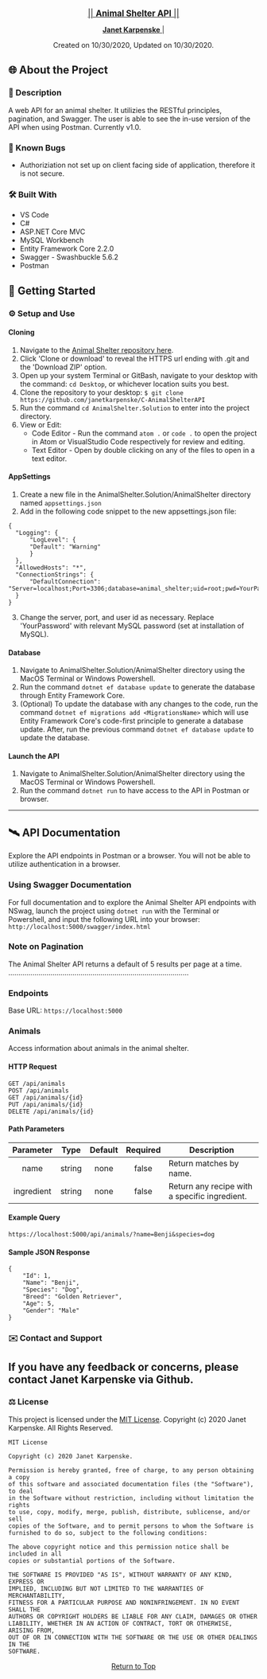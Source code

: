 <br>
<p align="center">
  <u><big>|| <b>Animal Shelter API</b> ||</big></u>
</p>
<p align="center">
    <p align="center">
    </p>
    <p align="center"> 
        <a href="https://github.com/janetkarpenske">
            <strong>Janet Karpenske</strong>
        </a> | 
    </p>
    <!-- Project Shields -->   
</p>

<p align="center">
  <medium>Created on 10/30/2020, Updated on 10/30/2020.</medium>
</p>


## 🌐 About the Project

### 📖 Description
A web API for an animal shelter. It utilizies the RESTful principles, pagination, and Swagger. The user is able to see the in-use version of the API when using Postman. Currently v1.0.

### 🦠 Known Bugs

* Authoriziation not set up on client facing side of application, therefore it is not secure.

### 🛠 Built With
* VS Code
* C#
* ASP.NET Core MVC
* MySQL Workbench
* Entity Framework Core 2.2.0
* Swagger - Swashbuckle 5.6.2
* Postman

## 🏁 Getting Started

### ⚙️ Setup and Use

  #### Cloning

  1) Navigate to the [Animal Shelter repository here](https://github.com/janetkarpenske/C-AnimalShelterAPI).
  2) Click 'Clone or download' to reveal the HTTPS url ending with .git and the 'Download ZIP' option.
  3) Open up your system Terminal or GitBash, navigate to your desktop with the command: `cd Desktop`, or whichever location suits you best.
  4) Clone the repository to your desktop: `$ git clone https://github.com/janetkarpenske/C-AnimalShelterAPI`
  5) Run the command `cd AnimalShelter.Solution` to enter into the project directory.
  6) View or Edit:
      * Code Editor - Run the command `atom .` or `code .` to open the project in Atom or VisualStudio Code respectively for review and editing.
      * Text Editor - Open by double clicking on any of the files to open in a text editor.

  #### AppSettings

  1) Create a new file in the AnimalShelter.Solution/AnimalShelter directory named `appsettings.json`
  2) Add in the following code snippet to the new appsettings.json file:
  
  ```
{
    "Logging": {
        "LogLevel": {
        "Default": "Warning"
        }
    },
    "AllowedHosts": "*",
    "ConnectionStrings": {
        "DefaultConnection": "Server=localhost;Port=3306;database=animal_shelter;uid=root;pwd=YourPassword;"
    }
}
  ```
  3) Change the server, port, and user id as necessary. Replace 'YourPassword' with relevant MySQL password (set at installation of MySQL).

  #### Database
  1) Navigate to AnimalShelter.Solution/AnimalShelter directory using the MacOS Terminal or Windows Powershell.
  2) Run the command `dotnet ef database update` to generate the database through Entity Framework Core.
  3) (Optional) To update the database with any changes to the code, run the command `dotnet ef migrations add <MigrationsName>` which will use Entity Framework Core's code-first principle to generate a database update. After, run the previous command `dotnet ef database update` to update the database.

  #### Launch the API
  1) Navigate to AnimalShelter.Solution/AnimalShelter directory using the MacOS Terminal or Windows Powershell.
  2) Run the command `dotnet run` to have access to the API in Postman or browser.
------------------------------
## 🛰️ API Documentation
Explore the API endpoints in Postman or a browser. You will not be able to utilize authentication in a browser.

### Using Swagger Documentation 
For full documentation and to explore the Animal Shelter API endpoints with NSwag, launch the project using `dotnet run` with the Terminal or Powershell, and input the following URL into your browser: `http://localhost:5000/swagger/index.html`

### Note on Pagination
The Animal Shelter API returns a default of 5 results per page at a time.
..........................................................................................
### Endpoints
Base URL: `https://localhost:5000`
### Animals
Access information about animals in the animal shelter.
#### HTTP Request
```
GET /api/animals
POST /api/animals
GET /api/animals/{id}
PUT /api/animals/{id}
DELETE /api/animals/{id}
```
#### Path Parameters
| Parameter | Type | Default | Required | Description |
| :---: | :---: | :---: | :---: | --- |
| name | string | none | false | Return matches by name.
| ingredient | string | none | false | Return any recipe with a specific ingredient. |

#### Example Query
```
https://localhost:5000/api/animals/?name=Benji&species=dog
```
#### Sample JSON Response
```
{
    "Id": 1,
    "Name": "Benji",
    "Species": "Dog",
    "Breed": "Golden Retriever",
    "Age": 5,
    "Gender": "Male"
}
```
### ✉️ Contact and Support

If you have any feedback or concerns, please contact Janet Karpenske via Github.
------------------------------
### ⚖️ License
This project is licensed under the [MIT License](https://opensource.org/licenses/MIT). Copyright (c) 2020 Janet Karpenske. All Rights Reserved.
```
MIT License

Copyright (c) 2020 Janet Karpenske.

Permission is hereby granted, free of charge, to any person obtaining a copy
of this software and associated documentation files (the "Software"), to deal
in the Software without restriction, including without limitation the rights
to use, copy, modify, merge, publish, distribute, sublicense, and/or sell
copies of the Software, and to permit persons to whom the Software is
furnished to do so, subject to the following conditions:

The above copyright notice and this permission notice shall be included in all
copies or substantial portions of the Software.

THE SOFTWARE IS PROVIDED "AS IS", WITHOUT WARRANTY OF ANY KIND, EXPRESS OR
IMPLIED, INCLUDING BUT NOT LIMITED TO THE WARRANTIES OF MERCHANTABILITY,
FITNESS FOR A PARTICULAR PURPOSE AND NONINFRINGEMENT. IN NO EVENT SHALL THE
AUTHORS OR COPYRIGHT HOLDERS BE LIABLE FOR ANY CLAIM, DAMAGES OR OTHER
LIABILITY, WHETHER IN AN ACTION OF CONTRACT, TORT OR OTHERWISE, ARISING FROM,
OUT OF OR IN CONNECTION WITH THE SOFTWARE OR THE USE OR OTHER DEALINGS IN THE
SOFTWARE.
```
<center><a href="#">Return to Top</a></center>